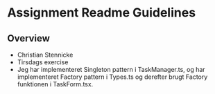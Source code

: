 # Assignment Readme Guidelines

## Overview

- Christian Stennicke
- Tirsdags exercise
- Jeg har implementeret Singleton pattern i TaskManager.ts, og har implementeret Factory pattern i Types.ts og derefter brugt Factory funktionen i TaskForm.tsx.
